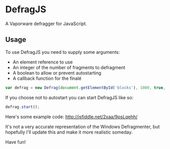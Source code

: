 DefragJS
========

A Vaporware defragger for JavaScript.

Usage
-----

To use DefragJS you need to supply some arguments:
* An element reference to use
* An integer of the number of fragments to defragment
* A boolean to allow or prevent autostarting
* A callback function for the finalé

```JavaScript
var defrag = new Defrag(document.getElementById('blocks'), 1000, true, function() { alert('All done!') });
```

If you choose not to autostart you can start DefragJS like so:
```JavaScript
defrag.start();
```

Here's some example code:
http://jsfiddle.net/2xaa/9psLqehh/

It's not a very accurate representation of the Windows Defragmenter, but hopefully I'll update this and make it more realistic someday.

Have fun!
